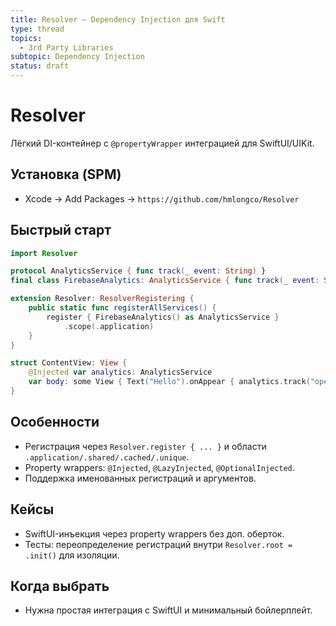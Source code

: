 ```yaml
---
title: Resolver — Dependency Injection для Swift
type: thread
topics:
  - 3rd Party Libraries
subtopic: Dependency Injection
status: draft
---
```


# Resolver

Лёгкий DI-контейнер с `@propertyWrapper` интеграцией для SwiftUI/UIKit.

## Установка (SPM)

- Xcode → Add Packages → `https://github.com/hmlongco/Resolver`

## Быстрый старт

```swift
import Resolver

protocol AnalyticsService { func track(_ event: String) }
final class FirebaseAnalytics: AnalyticsService { func track(_ event: String) {} }

extension Resolver: ResolverRegistering {
    public static func registerAllServices() {
        register { FirebaseAnalytics() as AnalyticsService }
            .scope(.application)
    }
}

struct ContentView: View {
    @Injected var analytics: AnalyticsService
    var body: some View { Text("Hello").onAppear { analytics.track("open") } }
}
```

## Особенности

- Регистрация через `Resolver.register { ... }` и области `.application/.shared/.cached/.unique`.
- Property wrappers: `@Injected`, `@LazyInjected`, `@OptionalInjected`.
- Поддержка именованных регистраций и аргументов.

## Кейсы

- SwiftUI-инъекция через property wrappers без доп. оберток.
- Тесты: переопределение регистраций внутри `Resolver.root = .init()` для изоляции.

## Когда выбрать

- Нужна простая интеграция с SwiftUI и минимальный бойлерплейт.


